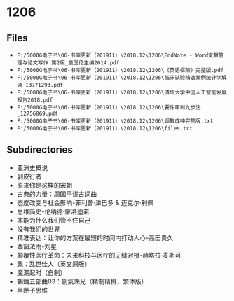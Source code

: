 # 1206

## Files

- `F:/5000G电子书\06-书库更新（201911）\2018.12\1206\EndNote - Word文献管理与论文写作 第2版_童国伦主编2014.pdf`
- `F:/5000G电子书\06-书库更新（201911）\2018.12\1206\《英语框架》完整版.pdf`
- `F:/5000G电子书\06-书库更新（201911）\2018.12\1206\临床试验精选案例统计学解读 13771293.pdf`
- `F:/5000G电子书\06-书库更新（201911）\2018.12\1206\清华大学中国人工智能发展报告2018.pdf`
- `F:/5000G电子书\06-书库更新（201911）\2018.12\1206\要件审判九步法_12756869.pdf`
- `F:/5000G电子书\06-书库更新（201911）\2018.12\1206\调教成神完整版.txt`
- `F:/5000G电子书\06-书库更新（201911）\2018.12\1206\files.txt`

## Subdirectories

- 亚洲史概说
- 剥皮行者
- 原来你是这样的宋朝
- 古典的力量：周国平讲古词曲
- 态度改变与社会影响-菲利普·津巴多 & 迈克尔·利佩
- 思维简史-伦纳德·蒙洛迪诺
- 本能为什么我们管不住自己
- 没有我们的世界
- 精准表达：让你的方案在最短的时间内打动人心-高田贵久
- 西窗法雨-刘星
- 颠覆性医疗革命：未来科技与医疗的无缝对接-赫塔拉·麦斯可
- 飘：乱世佳人（英文原版）
- 魔潮起时（自制）
- 鶴鐵五部曲03：劍氣珠光（精制精排，繁体版）
- 黑匣子思维
